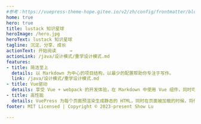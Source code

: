 ```yaml
---
#参考：https://vuepress-theme-hope.gitee.io/v2/zh/config/frontmatter/blog-home.html
home: true
hero: true
title: lustack 知识星球
heroImage: /hero.jpg
heroText: lustack 知识星球
tagline: 沉淀、分享、成长
actionText: 开始阅读     →
actionLink: /java/设计模式/重学设计模式.md
features:
- title: 简洁至上
  details: 以 Markdown 为中心的项目结构，以最少的配置帮助你专注于写作。
  link: /java/设计模式/重学设计模式.md
- title: Vue驱动
  details: 享受 Vue + webpack 的开发体验，在 Markdown 中使用 Vue 组件，同时可以使用 Vue 来开发自定义主题。
- title: 高性能
  details: VuePress 为每个页面预渲染生成静态的 HTML，同时在页面被加载的时候，将作为 SPA 运行。
footer: MIT Licensed | Copyright © 2023-present Show Lu

---
```

